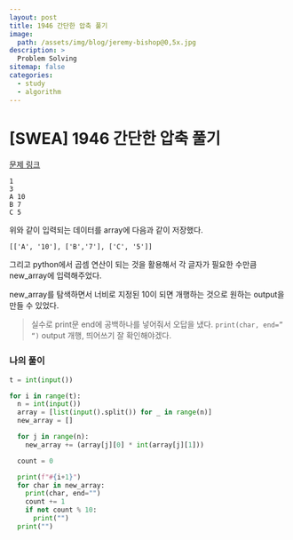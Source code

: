 ```yaml
---
layout: post
title: 1946 간단한 압축 풀기
image:
  path: /assets/img/blog/jeremy-bishop@0,5x.jpg
description: >
  Problem Solving
sitemap: false
categories:
  - study
  - algorithm
---
```


# [SWEA] 1946 간단한 압축 풀기

[문제 링크](https://swexpertacademy.com/main/code/problem/problemDetail.do?problemLevel=2&contestProbId=AV5PmkDKAOMDFAUq&categoryId=AV5PmkDKAOMDFAUq&categoryType=CODE&problemTitle=&orderBy=FIRST_REG_DATETIME&selectCodeLang=ALL&select-1=2&pageSize=10&pageIndex=2)

```
1
3
A 10
B 7
C 5
```
위와 같이 입력되는 데이터를 array에 다음과 같이 저장했다.

`[['A', '10'], ['B','7'], ['C', '5']]`

그리고 python에서 곱셈 연산이 되는 것을 활용해서 각 글자가 필요한 수만큼 new_array에 입력해주었다.

new_array를 탐색하면서 너비로 지정된 10이 되면 개행하는 것으로 원하는 output을 만들 수 있었다.


>실수로 print문 end에 공백하나를 넣어줘서 오답을 냈다. `print(char, end=” “)`
output 개행, 띄어쓰기 잘 확인해야겠다.

### 나의 풀이

```python
t = int(input())

for i in range(t):
  n = int(input())
  array = [list(input().split()) for _ in range(n)]
  new_array = []

  for j in range(n):
    new_array += (array[j][0] * int(array[j][1]))

  count = 0

  print(f"#{i+1}")
  for char in new_array:
    print(char, end="")
    count += 1
    if not count % 10:
      print("")
  print("")
```
